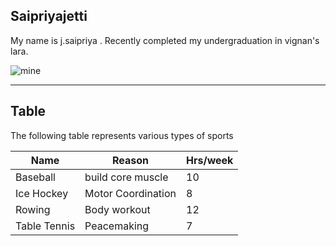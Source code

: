 ## Saipriyajetti
My name is j.saipriya . Recently completed my undergraduation in vignan's lara.

![mine](https://github.com/saipriyajetti/my2-jetti/assets/143000707/b1585e9f-2614-4541-aad4-c5b4af480876)

-------------------------

## Table
The following table represents various types of sports 

| Name | Reason | Hrs/week |
| ------ | ------ | -------- |
| Baseball | build core muscle  | 10 |
| Ice Hockey | Motor Coordination | 8 |
| Rowing | Body workout | 12 |
| Table Tennis | Peacemaking | 7 |
